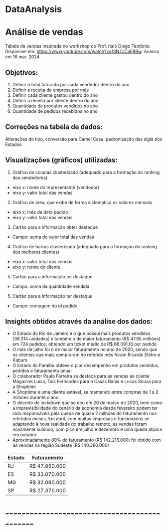 # DataAnalysis


# Análise de vendas

Tabela de vendas inspirada no workshop do Prof. Italo Diego Teotônio.
Disponível em: <https://www.youtube.com/watch?v=f3NZJCaF8Bw>. Acesso em 16 mar. 2024


## Objetivos:

1. Definir o total faturado por cada vendedor dentro do ano
2. Definir a receita da empresa por mês
3. Definir cada cliente gastou dentro do ano
4. Definir a receita por cliente dentro do ano
5. Quantidade de produtos vendidos no ano
6. Quantidade de pedidos recebidos no ano

## Correções na tabela de dados:
Alterações do tipo, conversão para Camel Case, padronização das sigla dos Estados

## Visualizações (gráficos) utilizadas:

1. Gráfico de colunas clusterizado (adequado para a formação do ranking dos vendedores)
- eixo x: nome do representante (vendedor)
- eixo y: valor total das vendas

2. Gráfico de área, que exibe de forma sistemática os valores mensais
- eixo x: mês de data pedido
- eixo y: valor total das vendas


3. Cartão para a informação obter destaque
- Campo: soma do valor total das vendas

4. Gráfico de barras clusterizado (adequado para a formação do ranking dos melhores clientes)
- eixo x: valor total das vendas
- eixo y: nome do cliente


5. Cartão para a informação ter destaque
- Campo: soma da quantidade vendida


5. Cartão para a informação ter destaque
- Campo: contagem do id pedido

## Insights obtidos através da análise dos dados:
- O Estado do Rio de Janeiro é o que possui mais produtos vendidos (38.314 unidades) e também o de maior faturamento (R$ 47.85 milhões) em 724 pedidos, obtendo um ticket médio de R$ 66.091,16 por pedido
- O mês de julho foi o de maior faturamento no ano de 2020, sendo que os clientes que mais compraram no referido mês foram Ricardo Eletro e Kabum
- O Estado da Paraíba obteve o pior desempenho em produtos vendidos, pedidos e faturamento anual
- O colaborador Paulo Ferreira se destaca para as vendas ao cliente Magazine Luiza, Tais Fernandes para a Casas Bahia e Lucas Souza para a Shoptime
- A Shoptime é uma cliente estável, se mantendo entre compras de 1 a 2 milhões durante o ano
- O decreto de lockdown que se deu em 20 de março de 2020, bem como a imprevisibilidade do cenário da economia desde fevereiro podem ter sido responsáveis pela queda de quase 2 milhões do faturamento nos referidos meses. Em abril, com muitas empresas e funcionários se adaptando à nova realidade do trabalho remoto, as vendas foram novamente subindo, com pico em julho e dezembro e uma queda atípica em outubro
- Aproximadamente 80% do faturamento (R$ 142.216.000) foi obtido com as vendas na região Sudeste (R$ 140.380.000)

|Estado| Faturamento|
|-----| -----------|
|RJ |R$ 47.850.000 |
|ES |R$ 33.070.000 |
|MG | R$ 32.090.000 |
|SP | R$ 27.370.000 |


# ---------------------------------------------
